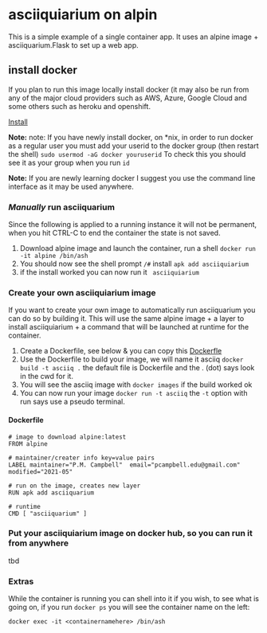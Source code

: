 # asciiquiarium on alpin

This is a simple example of a single container app.  It uses an alpine image + asciiquarium.Flask to set up a web app.   

## install docker
If you plan to run this image locally install docker (it may also be run from any of the major cloud providers such as AWS, Azure, Google Cloud and some others such as heroku and openshift.

[Install](https://docs.docker.com/install/)  

__Note:__ note: If you have newly install docker, on \*nix, in order to run docker as a regular user you must add your userid to the docker group (then restart the shell) `sudo usermod -aG docker youruserid`  To check this you should see it as your group when you run `id`

__Note:__ If you are newly learning docker I suggest you use the command line interface as it may be used anywhere. 
### _Manually_ run asciiquarium
Since the following is applied to a running instance it will not be permanent, when you hit CTRL-C to end the container the state is not saved.
1. Download alpine image and launch the container, run a shell `docker run -it alpine /bin/ash`
1. You should now see the shell prompt `/#` install `apk add asciiquiarium`
1. if the install worked you can now run it  ` asciiquiarium`
### Create your own asciiquiarium image
If you want to create your own image to automatically run asciiquarium you can do so by building it.
This will use the same alpine image + a layer to install asciiquiarium + a command that will be launched at runtime for the container.
1. Create a Dockerfile, see below & you can copy this [Dockerfle](Dockerfile)
2. Use the Dockerfile to build your image, we will name it asciiq   `docker build -t asciiq .`  the default file is Dockerfile and the . (dot) says look in the cwd for it.
2. You will see the asciiq image with `docker images` if the build worked ok
2. You can now run your image `docker run -t asciiq`  the `-t` option with run says use a pseudo terminal.
#### Dockerfile 

	# image to download alpine:latest 
	FROM alpine

	# maintainer/creater info key=value pairs
	LABEL maintainer="P.M. Campbell"  email="pcampbell.edu@gmail.com" modified="2021-05"

	# run on the image, creates new layer
	RUN apk add asciiquarium

	# runtime
	CMD [ "asciiquarium" ] 

### Put your asciiquiarium image on docker hub, so you can run it from anywhere
tbd
### Extras
While the container is running you can shell into it if you wish, to see what is going on, if you run `docker ps` you will see the container name on the left: 
```
docker exec -it <containernamehere> /bin/ash
```
